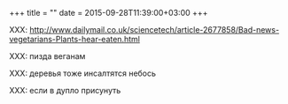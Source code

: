 +++
title = ""
date = 2015-09-28T11:39:00+03:00
+++

XXX: <a href="http://www.dailymail.co.uk/sciencetech/article-2677858/Bad-news-vegetarians-Plants-hear-eaten.html">http://www.dailymail.co.uk/sciencetech/article-2677858/Bad-news-vegetarians-Plants-hear-eaten.html</a>


XXX: пизда веганам


XXX: деревья тоже инсалтятся небось


XXX: если в дупло присунуть


